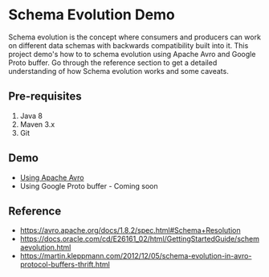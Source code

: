 # Schema Evolution Demo
Schema evolution is the concept where consumers and producers can work on different data schemas with backwards compatibility built into it. This project demo's how to to schema evolution using Apache Avro and Google Proto buffer. Go through the reference section to get a detailed understanding of how Schema evolution works and some caveats.

## Pre-requisites
1. Java 8
2. Maven 3.x
3. Git

## Demo
- [Using Apache Avro](avro-schema-evolution/README.md)
- Using Google Proto buffer - Coming soon


## Reference
- https://avro.apache.org/docs/1.8.2/spec.html#Schema+Resolution
- https://docs.oracle.com/cd/E26161_02/html/GettingStartedGuide/schemaevolution.html
- https://martin.kleppmann.com/2012/12/05/schema-evolution-in-avro-protocol-buffers-thrift.html
